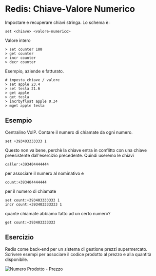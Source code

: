 Redis: Chiave-Valore Numerico
=============================

Impostare e recuperare chiavi stringa.
Lo schema è:

    set <chiave> <valore-numerico>

Valore intero

	> set counter 100
    > get counter
	> incr counter
	> decr counter	

Esempio, aziende e fatturato.
	
    # imposta chiave / valore
    > set apple 23.4
    > set tesla 21.6
    > get apple
    > get tesla
    > incrbyfloat apple 0.34
    > mget apple tesla 
 
Esempio
-------
Centralino VoIP. Contare il numero di chiamate da ogni numero.

    set +393403333333 1

Questo non va bene, perchè la chiave entra in conflitto con 
una chiave preesistente dall'esercizio precedente. Quindi useremo
le chiavi 

    caller:+393404444444

per associare il numero al nominativo e

    count:+393404444444

per il numero di chiamate

    set count:+393403333333 1
    incr count:+393403333333 1

quante chiamate abbiamo fatto ad un certo numero?

    get count:+393403333333

Esercizio 
---------
Redis come back-end per un sistema di gestione prezzi supermercato.
Scrivere esempi per associare il codice prodotto al prezzo e alla quantità
disponibile.

![Numero Prodotto - Prezzo](https://lh3.googleusercontent.com/proxy/3BffXrpcvh1LT3wjfzZPR5TasldGt6mTaYIx-i8UkmyXFoJWfq4aH11_mJK9eauob-kPh0JrgUxNBnzDEbUSog)

